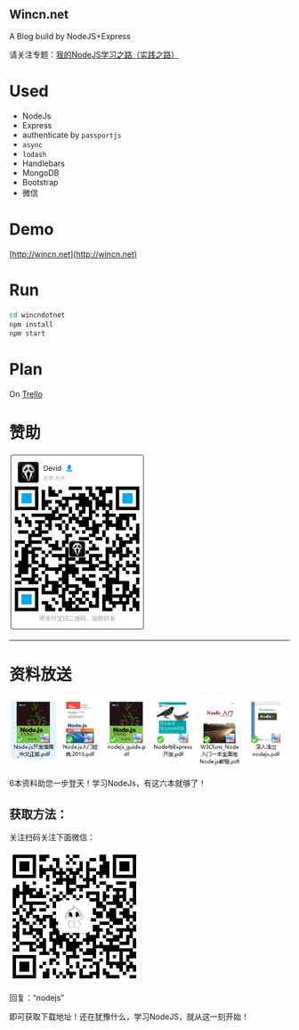 Wincn.net
----
A Blog build by NodeJS+Express

请关注专题：[我的NodeJS学习之路（实践之路）](http://www.jianshu.com/collection/a9b2729478eb)

# Used
- NodeJs
- Express
 - authenticate by `passportjs` 
 - `async`
 - `lodash`
- Handlebars
- MongoDB
- Bootstrap
- 微信


# Demo
[http://wincn.net](http://wincn.net)

# Run
```bash
cd wincndotnet
npm install
npm start
```

# Plan
On [Trello](https://trello.com/b/L9btNWNT/anodeblog)

# 赞助
![img](https://raw.githubusercontent.com/gefangshuai/wincn-static/master/imgs/zhong.png)

----

# 资料放送
![img](https://raw.githubusercontent.com/gefangshuai/wincn-static/master/imgs/node-ziliao.png)

6本资料助您一步登天！学习NodeJs，有这六本就够了！

## 获取方法：
关注扫码关注下面微信：

![img](https://raw.githubusercontent.com/gefangshuai/wincn-static/master/imgs/qrcode_for_gh_d4117a038b97_258.jpg)

回复：“nodejs”

即可获取下载地址！还在犹豫什么，学习NodeJS，就从这一刻开始！

